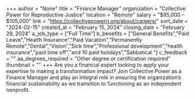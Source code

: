 +++
author = "None"
title = "Finance Manager"
organization = "Collective Power for Reproductive Justice"
location = "Remote"
salary = "$95,000 – $105,000"
link = "https://collectivepowerrj.org/about/careers/"
sort_date = "2024-02-15"
created_at = "February 15, 2024"
closing_date = "February 29, 2024"
a_job_type = ["Full Time"]
b_benefits = ["General Benefits","Paid Leave","Health Insurance","Paid Vacation","Permanently Remote","Dental","Vision","Sick time","Professional development","health insurance","paid time off","and 10 paid holidays","Sabbatical "]
c_feedback = ""
aa_degrees_required = "Other degree or certification required"
thumbnail = ""
+++
Are you a financial expert looking to apply your expertise to making a transformation impact? Join Collective Power as a Finance Manager and play an integral role in ensuring the organization’s financial sustainability as we transition to functioning as an independent nonprofit.